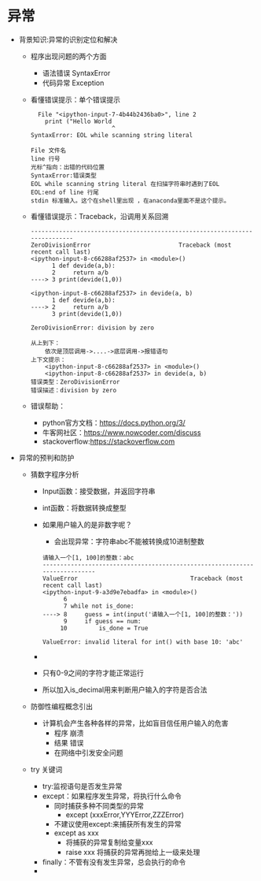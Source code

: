 # 异常

- 背景知识:异常的识别定位和解决

  - 程序出现问题的两个方面

    - 语法错误 SyntaxError
    - 代码异常 Exception

  - 看懂错误提示：单个错误提示

    ```
      File "<ipython-input-7-4b44b2436ba0>", line 2
        print ("Hello World
                           ^
    SyntaxError: EOL while scanning string literal
    
    File 文件名
    line 行号
    光标^指向：出错的代码位置
    SyntaxError:错误类型
    EOL while scanning string literal 在扫描字符串时遇到了EOL
    EOL:end of line 行尾
    stdin 标准输入。这个在shell里出现 ，在anaconda里面不是这个提示。
    
    ```

  - 看懂错误提示：Traceback，沿调用关系回溯

    ```
    ---------------------------------------------------------------------------
    ZeroDivisionError                         Traceback (most recent call last)
    <ipython-input-8-c66288af2537> in <module>()
          1 def devide(a,b):
          2     return a/b
    ----> 3 print(devide(1,0))
    
    <ipython-input-8-c66288af2537> in devide(a, b)
          1 def devide(a,b):
    ----> 2     return a/b
          3 print(devide(1,0))
    
    ZeroDivisionError: division by zero
    
    从上到下：
    	依次是顶层调用->....->底层调用->报错语句
    上下文提示：
        <ipython-input-8-c66288af2537> in <module>()
        <ipython-input-8-c66288af2537> in devide(a, b)
    错误类型：ZeroDivisionError
    错误描述：division by zero
    ```

  - 错误帮助：

    - python官方文档：https://docs.python.org/3/
    - 牛客网社区：https://www.nowcoder.com/discuss
    - stackoverflow:https://stackoverflow.com

- 异常的预判和防护

  - 猜数字程序分析

    - Input函数：接受数据，并返回字符串

    - int函数：将数据转换成整型

    - 如果用户输入的是非数字呢？

      - 会出现异常：字符串abc不能被转换成10进制整数

      ```
      请输入一个[1, 100]的整数：abc
      ---------------------------------------------------------------------------
      ValueError                                Traceback (most recent call last)
      <ipython-input-9-a3d9e7ebadfa> in <module>()
            6 
            7 while not is_done:
      ----> 8     guess = int(input('请输入一个[1, 100]的整数：'))
            9     if guess == num:
           10         is_done = True
      
      ValueError: invalid literal for int() with base 10: 'abc'
      ```

    - 

    - 只有0-9之间的字符才能正常运行

    - 所以加入is_decimal用来判断用户输入的字符是否合法

  - 防御性编程概念引出

    - 计算机会产生各种各样的异常，比如盲目信任用户输入的危害
      - 程序 崩溃
      - 结果 错误
      - 在网络中引发安全问题

  - try 关键词

    - try:监视语句是否发生异常
    - except：如果程序发生异常，将执行什么命令
      - 同时捕获多种不同类型的异常
        - except (xxxError,YYYError,ZZZError)
      - 不建议使用except:来捕获所有发生的异常
      - except as xxx
        - 将捕获的异常复制给变量xxx
        - raise xxx 将捕获的异常再抛给上一级来处理
    - finally：不管有没有发生异常，总会执行的命令
    - 